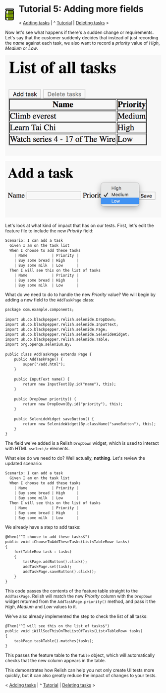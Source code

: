 <img style="float: left; margin-right: 16px;" src="../images/Relish.png" width="28" height="38">

<h1 style="margin-top: -16px">Tutorial 5: Adding more fields</h1>

&lt; [Adding tasks](./tutorial-4.html) | ^ [Tutorial](./tutorial.html) | [Deleting tasks](./tutorial-6.html) &gt;

Now let's see what happens if there's a sudden change or requirements. Let's say that the customer suddenly decides that instead of just recording the *name* against each task, we also want to record a *priority* value of *High*, *Medium* or *Low*.

![img](../images/tasks-with-priorities.png)

![img](../images/add-with-priority.png)

Let's look at what kind of impact that has on our tests. First, let's edit the feature file to include the new *Priority* field:

    Scenario: I can add a task
      Given I am on the task list
      When I choose to add these tasks
        | Name           | Priority |
        | Buy some bread | High     |
        | Buy some milk  | Low      |
      Then I will see this on the list of tasks
        | Name           | Priority |
        | Buy some bread | High     |
        | Buy some milk  | Low      |

What do we need to do to handle the new *Priority* value? We will begin by adding a new field to the `AddTaskPage` class:

    package com.example.components;
    
    import uk.co.blackpepper.relish.selenide.DropDown;
    import uk.co.blackpepper.relish.selenide.InputText;
    import uk.co.blackpepper.relish.selenide.Page;
    import uk.co.blackpepper.relish.selenide.SelenideWidget;
    import uk.co.blackpepper.relish.selenide.Table;
    import org.openqa.selenium.By;
    
    public class AddTaskPage extends Page {
        public AddTaskPage() {
            super("/add.html");
        }
    
        public InputText name() {
            return new InputText(By.id("name"), this);
        }
    
        public DropDown priority() {
            return new DropDown(By.id("priority"), this);
        }
    
        public SelenideWidget saveButton() {
            return new SelenideWidget(By.className("saveButton"), this);
        }
    }

The field we've added is a Relish `DropDown` widget, which is used to interact with HTML `<select/>` elements.

What else do we need to do? Well actually, **nothing**. Let's review the updated scenario:

    Scenario: I can add a task
      Given I am on the task list
      When I choose to add these tasks
        | Name           | Priority |
        | Buy some bread | High     |
        | Buy some milk  | Low      |
      Then I will see this on the list of tasks
        | Name           | Priority |
        | Buy some bread | High     |
        | Buy some milk  | Low      |

We already have a step to add tasks:

    @When("^I choose to add these tasks$")
    public void iChooseToAddTheseTasks(List<TableRow> tasks)
    {
        for(TableRow task : tasks)
        {
            taskPage.addButton().click();
            addTaskPage.set(task);
            addTaskPage.saveButton().click();
        }
    }

This code passes the contents of the feature table straight to the `AddTaskPage`. Relish will match the new *Priority* column with the `DropDown` widget returned from the `AddTaskPage.priority()` method, and pass it the *High*, *Medium* and *Low* values to it.

We've also already implemented the step to check the list of all tasks:

    @Then("^I will see this on the list of tasks$")
    public void iWillSeeThisOnTheListOfTasks(List<TableRow> tasks)
    {
        taskPage.taskTable().matches(tasks);
    }

This passes the feature table to the `Table` object, which will automatically checks that the new column appears in the table.

This demonstrates how Relish can help you not only create UI tests more quickly, but it can also greatly reduce the impact of changes to your tests.

&lt; [Adding tasks](./tutorial-4.html) | ^ [Tutorial](./tutorial.html) | [Deleting tasks](./tutorial-6.html) &gt;
